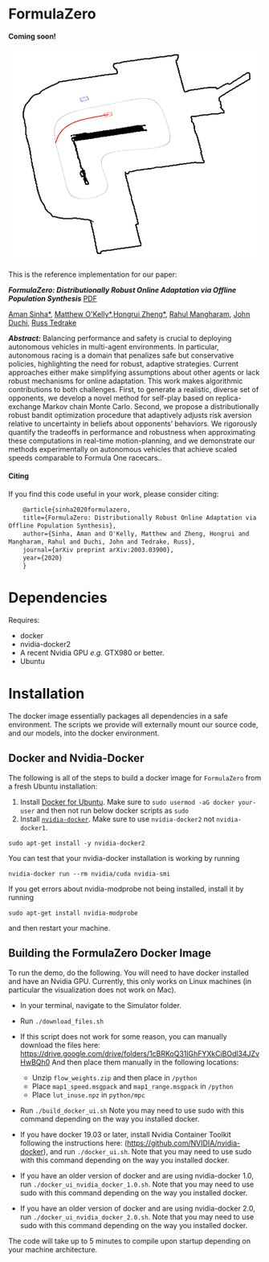# FormulaZero
<b>Coming soon!</b>
<p align="center">
  <img src="assets/action.gif"/>
</p>


This is the reference implementation for our paper:

<em><b>FormulaZero: Distributionally Robust Online Adaptation via Offline Population Synthesis</b></em>
[PDF](https://arxiv.org/pdf/2003.03900.pdf)

[Aman Sinha*](http://amansinha.org), [Matthew O'Kelly*](http://www.mokelly.net/),[Hongrui Zheng*](https://hongruizheng.com), [Rahul Mangharam](), [John Duchi](http://stanford.edu/~jduchi/), [Russ Tedrake](https://groups.csail.mit.edu/locomotion/russt.html)

<em><b>Abstract:</b></em> Balancing performance and safety is crucial to deploying autonomous vehicles
in multi-agent environments. In particular, autonomous racing is a domain 
that penalizes safe but conservative policies, highlighting the need for
robust, adaptive strategies. Current approaches either make simplifying
assumptions about other agents or lack robust mechanisms for online
adaptation. This work makes algorithmic contributions to both
challenges. First, to generate a realistic, diverse set of opponents, we
develop a novel method for self-play based on replica-exchange Markov chain
Monte Carlo. Second, we propose a distributionally robust bandit
optimization procedure that adaptively adjusts risk aversion
relative to uncertainty in beliefs about opponents’ behaviors. We rigorously
quantify the tradeoffs in performance and robustness when approximating
these computations in real-time motion-planning, and we
demonstrate our methods experimentally on autonomous vehicles
that achieve scaled speeds comparable to Formula One racecars..

#### Citing

If you find this code useful in your work, please consider citing:

```
	@article{sinha2020formulazero,
	title={FormulaZero: Distributionally Robust Online Adaptation via Offline Population Synthesis},
	author={Sinha, Aman and O'Kelly, Matthew and Zheng, Hongrui and Mangharam, Rahul and Duchi, John and Tedrake, Russ},
	journal={arXiv preprint arXiv:2003.03900},
	year={2020}
	}

```

# Dependencies
Requires:
* docker
* nvidia-docker2
* A recent Nvidia GPU *e.g.* GTX980 or better.
* Ubuntu

# Installation
The docker image essentially packages all dependencies in a safe environment.  The scripts we provide will externally mount our source code, and our models, into the docker environment.

## Docker and Nvidia-Docker

The following is all of the steps to build a docker image for `FormulaZero` from a fresh Ubuntu installation:

1) Install [Docker for Ubuntu](https://docs.docker.com/engine/installation/linux/docker-ce/ubuntu/). Make sure to `sudo usermod -aG docker your-user` and then not run below docker scripts as `sudo`
2) Install [`nvidia-docker`](https://github.com/NVIDIA/nvidia-docker). Make sure to use `nvidia-docker2` not `nvidia-docker1`.
```
sudo apt-get install -y nvidia-docker2
```
You can test that your nvidia-docker installation is working by running
```
nvidia-docker run --rm nvidia/cuda nvidia-smi
```
If you get errors about nvidia-modprobe not being installed, install it by running
```
sudo apt-get install nvidia-modprobe
```
and then restart your machine.

## Building the FormulaZero Docker Image
To run the demo, do the following. You will need to have docker installed and have an Nvidia GPU. Currently, this only works on Linux machines (in particular the visualization does not work on Mac).

* In your terminal, navigate to the Simulator folder.

* Run `./download_files.sh`

* If this script does not work for some reason, you can manually download the files here: https://drive.google.com/drive/folders/1cBRKoQ31lGhFYXkCiBOdl34JZvHwBQh0
And then place them manually in the following locations:
	- Unzip `flow_weights.zip` and then place in `/python`
	- Place `map1_speed.msgpack` and `map1_range.msgpack` in `/python`
	- Place `lut_inuse.npz` in `python/mpc`


* Run `./build_docker_ui.sh`
Note you may need to use sudo with this command depending on the way you installed docker.

* If you have docker 19.03 or later, install Nvidia Container Toolkit following the instructions here: (https://github.com/NVIDIA/nvidia-docker), and run `./docker_ui.sh`. Note that you may need to use sudo with this command depending on the way you installed docker.

* If you have an older version of docker and are using nvidia-docker 1.0, run `./docker_ui_nvidia_docker_1.0.sh`. Note that you may need to use sudo with this command depending on the way you installed docker.

* If you have an older version of docker and are using nvidia-docker 2.0, run `./docker_ui_nvidia_docker_2.0.sh`. Note that you may need to use sudo with this command depending on the way you installed docker.

The code will take up to 5 minutes to compile upon startup depending on your machine architecture.
